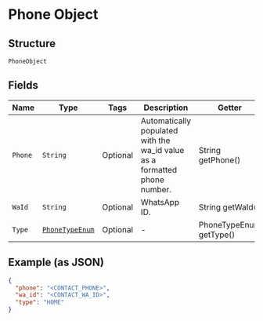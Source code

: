 
# Phone Object

## Structure

`PhoneObject`

## Fields

| Name | Type | Tags | Description | Getter | Setter |
|  --- | --- | --- | --- | --- | --- |
| `Phone` | `String` | Optional | Automatically populated with the wa_id value as a formatted phone number. | String getPhone() | setPhone(String phone) |
| `WaId` | `String` | Optional | WhatsApp ID. | String getWaId() | setWaId(String waId) |
| `Type` | [`PhoneTypeEnum`](../../doc/models/phone-type-enum.md) | Optional | - | PhoneTypeEnum getType() | setType(PhoneTypeEnum type) |

## Example (as JSON)

```json
{
  "phone": "<CONTACT_PHONE>",
  "wa_id": "<CONTACT_WA_ID>",
  "type": "HOME"
}
```

